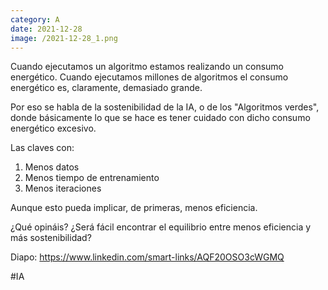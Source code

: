 ```yaml
--- 
category: A 
date: 2021-12-28 
image: /2021-12-28_1.png 
--- 
```


Cuando ejecutamos un algoritmo estamos realizando un consumo energético. Cuando ejecutamos millones de algoritmos el consumo energético es, claramente, demasiado grande. 

Por eso se habla de la sostenibilidad de la IA, o de los "Algoritmos verdes", donde básicamente lo que se hace es tener cuidado con dicho consumo energético excesivo.

Las claves con:

1) Menos datos
2) Menos tiempo de entrenamiento
3) Menos iteraciones

Aunque esto pueda implicar, de primeras, menos eficiencia.

¿Qué opináis? ¿Será fácil encontrar el equilibrio entre menos eficiencia y más sostenibilidad?

Diapo: https://www.linkedin.com/smart-links/AQF20OSO3cWGMQ

#IA